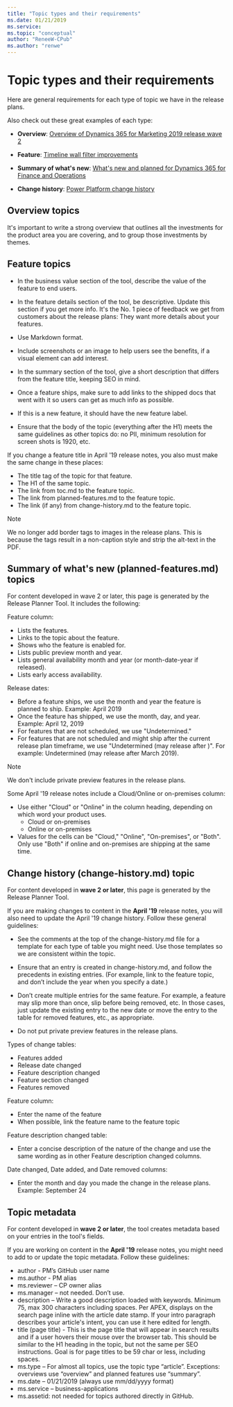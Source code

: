 ```yaml
---
title: "Topic types and their requirements"
ms.date: 01/21/2019
ms.service: 
ms.topic: "conceptual"
author: "ReneeW-CPub"
ms.author: "renwe"
---
```

# Topic types and their requirements
Here are general requirements for each type of topic we have in the release plans. 

Also check out these great examples of each type: 

- **Overview**: [Overview of Dynamics 365 for Marketing 2019 release wave 2](https://docs.microsoft.com/en-us/dynamics365-release-plan/2019wave2/dynamics365-marketing/)

- **Feature**: [Timeline wall filter improvements](https://docs.microsoft.com/en-us/power-platform-release-plan/2019wave2/microsoft-powerapps/timeline-wall-filter-improvements)

- **Summary of what's new**: [What's new and planned for Dynamics 365 for Finance and Operations](https://docs.microsoft.com/en-us/dynamics365-release-plan/2019wave2/dynamics365-finance-operations/planned-features)

- **Change history**: [Power Platform change history](https://docs.microsoft.com/en-us/power-platform-release-plan/2019wave2/change-history)

## Overview topics

It's important to write a strong overview that outlines all the investments for the product area you are covering, and to group those investments by themes. 


## Feature topics

- In the business value section of the tool, describe the value of the feature to end users.

- In the feature details section of the tool, be descriptive. Update this section if you get more info. It's the No. 1 piece of feedback we get from customers about the release plans: They want more details about your features. 

- Use Markdown format.

- Include screenshots or an image to help users see the benefits, if a visual element can add interest.

- In the summary section of the tool, give a short description that differs from the feature title, keeping SEO in mind. 

- Once a feature ships, make sure to add links to the shipped docs that went with it so users can get as much info as possible.

<!-- editor note: Is the following still true? -->

- If this is a new feature, it should have the new feature label.

- Ensure that the body of the topic (everything after the H1) meets the same guidelines as other topics do: no PII, minimum resolution for screen shots is 1920, etc.

If you change a feature title in April '19 release notes, you also must make the same change in these places:
- The title tag of the topic for that feature. 
- The H1 of the same topic.
- The link from toc.md to the feature topic.
- The link from planned-features.md to the feature topic.
- The link (if any) from change-history.md to the feature topic.

> [!NOTE]
> We no longer add border tags to images in the release plans. This is because the tags result in a non-caption style and strip the alt-text in the PDF. 

## Summary of what's new (planned-features.md) topics 

For content developed in wave 2 or later, this page is generated by the Release Planner Tool. It includes the following:

Feature column:
- Lists the features.
- Links to the topic about the feature.
- Shows who the feature is enabled for.
- Lists public preview month and year. 
- Lists general availability month and year (or month-date-year if released).
- Lists early access availability.

Release dates:
- Before a feature ships, we use the month and year the feature is planned to ship. Example: April 2019
- Once the feature has shipped, we use the month, day, and year. Example: April 12, 2019
- For features that are not scheduled, we use "Undetermined."
- For features that are not scheduled and might ship after the current release plan timeframe, we use "Undetermined (may release after )". For example: Undetermined (may release after March 2019).

> [!NOTE]
> We don't include private preview features in the release plans. 

Some April '19 release notes include a Cloud/Online or on-premises column:
- Use either "Cloud" or "Online" in the column heading, depending on which word your product uses. 
  - Cloud or on-premises
  - Online or on-premises
- Values for the cells can be "Cloud," "Online", "On-premises", or "Both". Only use "Both" if online and on-premises are shipping at the same time.


## Change history (change-history.md) topic

For content developed in **wave 2 or later**, this page is generated by the Release Planner Tool. 

If you are making changes to content in the **April '19** release notes, you will also need to update the April '19 change history. Follow these general guidelines:

- See the comments at the top of the change-history.md file for a template for each type of table you might need. Use those templates so we are consistent within the topic. 

- Ensure that an entry is created in change-history.md, and follow the precedents in existing entries. (For example, link to the feature topic, and don’t include the year when you specify a date.)

- Don’t create multiple entries for the same feature. For example, a feature may slip more than once, slip before being removed, etc. In those cases, just update the existing entry to the new date or move the entry to the table for removed features, etc., as appropriate.

- Do not put private preview features in the release plans.

Types of change tables:
- Features added
- Release date changed
- Feature description changed
- Feature section changed
- Features removed

Feature column:
- Enter the name of the feature
- When possible, link the feature name to the feature topic

Feature description changed table:
- Enter a concise description of the nature of the change and use the same wording as in other Feature description changed columns.

Date changed, Date added, and Date removed columns:
- Enter the month and day you made the change in the release plans. Example: September 24  


## Topic metadata

For content developed in **wave 2 or later**, the tool creates metadata based on your entries in the tool's fields. 

If you are working on content in the **April '19** release notes, you might need to add to or update the topic metadata. Follow these guidelines:

- author - PM’s GitHub user name
- ms.author - PM alias
- ms.reviewer – CP owner alias
- ms.manager – not needed. Don’t use.
- description – Write a good description loaded with keywords. Minimum 75, max 300 characters including spaces. Per APEX, displays on the search page inline with the article date stamp. If your intro paragraph describes your article's intent, you can use it here edited for length.
- title (page title) - This is the page title that will appear in search results and if a user hovers their mouse over the browser tab. This should be similar to the H1 heading in the topic, but not the same per SEO instructions. Goal is for page titles to be 59 char or less, including spaces. 
- ms.type – For almost all topics, use the topic type “article”. Exceptions: overviews use “overview” and planned features use “summary”. 
- ms.date – 01/21/2019 (always use mm/dd/yyyy format)
- ms.service – business-applications
- ms.assetid: not needed for topics authored directly in GitHub.

